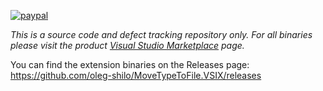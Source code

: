 [![paypal](https://www.paypalobjects.com/en_US/i/btn/btn_donateCC_LG.gif)](https://oleg-shilo.github.io/cs-script/Donation.html)

*This is a source code and defect tracking repository only. For all binaries please visit the product [Visual Studio Marketplace](https://marketplace.visualstudio.com/items?itemName=OlegShilo.MoveTypeToFile) page.*

You can find the extension binaries on the Releases page: https://github.com/oleg-shilo/MoveTypeToFile.VSIX/releases
